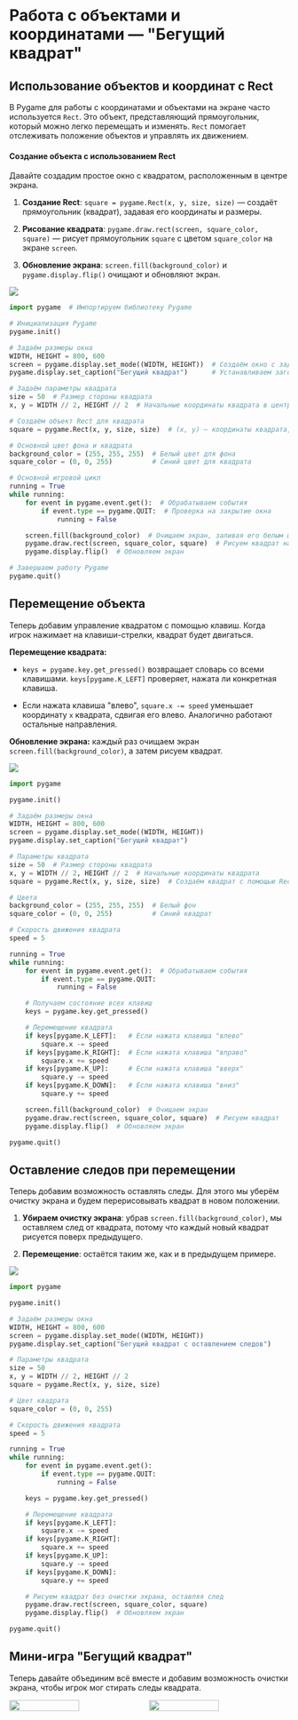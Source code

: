 # Работа с объектами и координатами — "Бегущий квадрат"

## Использование объектов и координат с Rect

В Pygame для работы с координатами и объектами на экране часто используется `Rect`. Это объект, представляющий прямоугольник, который можно легко перемещать и изменять. `Rect` помогает отслеживать положение объектов и управлять их движением.

#### Создание объекта с использованием Rect

Давайте создадим простое окно с квадратом, расположенным в центре экрана.

1. **Создание Rect**: `square = pygame.Rect(x, y, size, size)` — создаёт прямоугольник (квадрат), задавая его координаты и размеры.

2. **Рисование квадрата**: `pygame.draw.rect(screen, square_color, square)` — рисует прямоугольник `square` с цветом `square_color` на экране `screen`.

3. **Обновление экрана**: `screen.fill(background_color)` и `pygame.display.flip()` очищают и обновляют экран.

<div>
    <img src="images/py-1-2.png">
</div>

```python
import pygame  # Импортируем библиотеку Pygame

# Инициализация Pygame
pygame.init()

# Задаём размеры окна
WIDTH, HEIGHT = 800, 600
screen = pygame.display.set_mode((WIDTH, HEIGHT))  # Создаём окно с заданными размерами
pygame.display.set_caption("Бегущий квадрат")      # Устанавливаем заголовок окна

# Задаём параметры квадрата
size = 50  # Размер стороны квадрата
x, y = WIDTH // 2, HEIGHT // 2  # Начальные координаты квадрата в центре экрана

# Создаём объект Rect для квадрата
square = pygame.Rect(x, y, size, size)  # (x, y) — координаты квадрата, (size, size) — размеры

# Основной цвет фона и квадрата
background_color = (255, 255, 255)  # Белый цвет для фона
square_color = (0, 0, 255)          # Синий цвет для квадрата

# Основной игровой цикл
running = True
while running:
    for event in pygame.event.get():  # Обрабатываем события
        if event.type == pygame.QUIT:  # Проверка на закрытие окна
            running = False

    screen.fill(background_color)  # Очищаем экран, заливая его белым цветом
    pygame.draw.rect(screen, square_color, square)  # Рисуем квадрат на экране
    pygame.display.flip()  # Обновляем экран

# Завершаем работу Pygame
pygame.quit()
```

## Перемещение объекта

Теперь добавим управление квадратом с помощью клавиш. Когда игрок нажимает на клавиши-стрелки, квадрат будет двигаться.

**Перемещение квадрата:**

- `keys = pygame.key.get_pressed()` возвращает словарь со всеми клавишами. `keys[pygame.K_LEFT]` проверяет, нажата ли конкретная клавиша.

- Если нажата клавиша "влево", `square.x -= speed` уменьшает координату `x` квадрата, сдвигая его влево. Аналогично работают остальные направления.

**Обновление экрана:** каждый раз очищаем экран `screen.fill(background_color)`, а затем рисуем квадрат.

<div>
    <img src="images/py-1-3.png">
</div>

```python
import pygame

pygame.init()

# Задаём размеры окна
WIDTH, HEIGHT = 800, 600
screen = pygame.display.set_mode((WIDTH, HEIGHT))
pygame.display.set_caption("Бегущий квадрат")

# Параметры квадрата
size = 50  # Размер стороны квадрата
x, y = WIDTH // 2, HEIGHT // 2  # Начальные координаты квадрата
square = pygame.Rect(x, y, size, size)  # Создаём квадрат с помощью Rect

# Цвета
background_color = (255, 255, 255)  # Белый фон
square_color = (0, 0, 255)          # Синий квадрат

# Скорость движения квадрата
speed = 5

running = True
while running:
    for event in pygame.event.get():  # Обрабатываем события
        if event.type == pygame.QUIT:
            running = False

    # Получаем состояние всех клавиш
    keys = pygame.key.get_pressed()

    # Перемещение квадрата
    if keys[pygame.K_LEFT]:   # Если нажата клавиша "влево"
        square.x -= speed
    if keys[pygame.K_RIGHT]:  # Если нажата клавиша "вправо"
        square.x += speed
    if keys[pygame.K_UP]:     # Если нажата клавиша "вверх"
        square.y -= speed
    if keys[pygame.K_DOWN]:   # Если нажата клавиша "вниз"
        square.y += speed

    screen.fill(background_color)  # Очищаем экран
    pygame.draw.rect(screen, square_color, square)  # Рисуем квадрат
    pygame.display.flip()  # Обновляем экран

pygame.quit()
```

## Оставление следов при перемещении

Теперь добавим возможность оставлять следы. Для этого мы уберём очистку экрана и будем перерисовывать квадрат в новом положении.

1. **Убираем очистку экрана**: убрав `screen.fill(background_color)`, мы оставляем след от квадрата, потому что каждый новый квадрат рисуется поверх предыдущего.

2. **Перемещение**: остаётся таким же, как и в предыдущем примере.

<div>
    <img src="images/py-1-4.png">
</div>

```python
import pygame

pygame.init()

# Задаём размеры окна
WIDTH, HEIGHT = 800, 600
screen = pygame.display.set_mode((WIDTH, HEIGHT))
pygame.display.set_caption("Бегущий квадрат с оставлением следов")

# Параметры квадрата
size = 50
x, y = WIDTH // 2, HEIGHT // 2
square = pygame.Rect(x, y, size, size)

# Цвет квадрата
square_color = (0, 0, 255)

# Скорость движения квадрата
speed = 5

running = True
while running:
    for event in pygame.event.get():
        if event.type == pygame.QUIT:
            running = False

    keys = pygame.key.get_pressed()

    # Перемещение квадрата
    if keys[pygame.K_LEFT]:
        square.x -= speed
    if keys[pygame.K_RIGHT]:
        square.x += speed
    if keys[pygame.K_UP]:
        square.y -= speed
    if keys[pygame.K_DOWN]:
        square.y += speed

    # Рисуем квадрат без очистки экрана, оставляя след
    pygame.draw.rect(screen, square_color, square)
    pygame.display.flip()  # Обновляем экран

pygame.quit()
```

## Мини-игра "Бегущий квадрат"

Теперь давайте объединим всё вместе и добавим возможность очистки экрана, чтобы игрок мог стирать следы квадрата.

<div style="display: flex">
    <img src="images/py-1-5.png" style="width: 50%">
    <img src="images/py-1-6.png" style="width: 50%">
</div>
